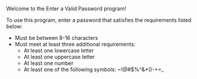 Welcome to the Enter a Valid Password program!

To use this program, enter a password that satisfies the requirements listed below:
* Must be between 8-16 characters
* Must meet at least three additional requirements: 
  * At least one lowercase letter
  * At least one uppercase letter
  * At least one number
  * At least one of the following symbols: ~!@#$%^&*()-+=_

